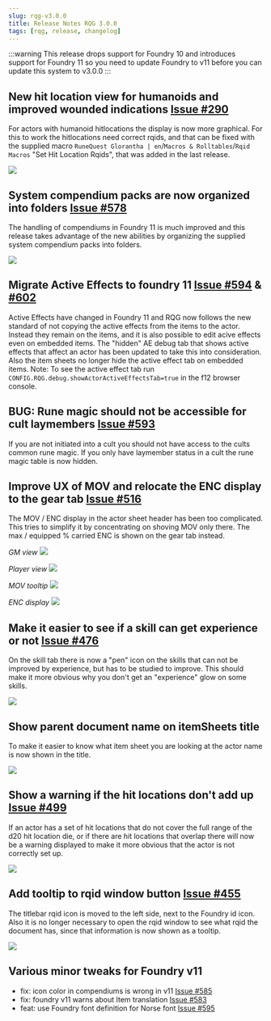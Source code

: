 ```yaml
---
slug: rqg-v3.0.0
title: Release Notes RQG 3.0.0
tags: [rqg, release, changelog]
---
```

:::warning
This release drops support for Foundry 10 and introduces support for Foundry 11 so you need to update Foundry to v11 before you can update this system to v3.0.0
:::

## New hit location view for humanoids and improved wounded indications [Issue #290](https://github.com/sun-dragon-cult/fvtt-system-rqg/issues/290)
For actors with humanoid hitlocations the display is now more graphical. For this to work the hitlocations need correct rqids, and that can be fixed with the supplied macro `RuneQuest Glorantha | en`/`Macros & Rolltables`/`Rqid Macros` "Set Hit Location Rqids", that was added in the last release.

![](hit-locations-wounded.png)

## System compendium packs are now organized into folders [Issue #578](https://github.com/sun-dragon-cult/fvtt-system-rqg/issues/578)
The handling of compendiums in Foundry 11 is much improved and this release takes advantage of the new abilities by organizing the supplied system compendium packs into folders.

![](compendium-folders.png)


## Migrate Active Effects to foundry 11 [Issue #594](https://github.com/sun-dragon-cult/fvtt-system-rqg/issues/594) & [#602](https://github.com/sun-dragon-cult/fvtt-system-rqg/issues/602)
Active Effects have changed in Foundry 11 and RQG now follows the new standard of not copying the active effects from the items to the actor. Instead they remain on the items, and it is also possible to edit acive effects even on embedded items. The "hidden" AE debug tab that shows active effects that affect an actor has been updated to take this into consideration. Also the item sheets no longer hide the active effect tab on embedded items.
Note: To see the active effect tab run `CONFIG.RQG.debug.showActorActiveEffectsTab=true` in the f12 browser console.

## BUG: Rune magic should not be accessible for cult laymembers [Issue #593](https://github.com/sun-dragon-cult/fvtt-system-rqg/issues/593)
If you are not initiated into a cult you should not have access to the cults common rune magic. If you only have laymember status in a cult the rune magic table is now hidden.

## Improve UX of MOV and relocate the ENC display to the gear tab [Issue #516](https://github.com/sun-dragon-cult/fvtt-system-rqg/issues/516)
The MOV / ENC display in the actor sheet header has been too complicated. This tries to simplify it by concentrating on shoving MOV only there. The max / equipped % carried ENC is shown on the gear tab instead.

_GM view_
![](mov-gm.png)

_Player view_
![](mov-pc.png)

_MOV tooltip_
![](mov-pc-tooltip.png)

_ENC display_
![](enc-gear.png)

## Make it easier to see if a skill can get experience or not [Issue #476](https://github.com/sun-dragon-cult/fvtt-system-rqg/issues/476)
On the skill tab there is now a "pen" icon on the skills that can not be improved by experience, but has to be studied to improve. This should make it more obvious why you don't get an "experience" glow on some skills.

![](skill-study.png)

## Show parent document name on itemSheets title
To make it easier to know what item sheet you are looking at the actor name is now shown in the title.

![](embedded-item-title.png)

## Show a warning if the hit locations don't add up [Issue #499](https://github.com/sun-dragon-cult/fvtt-system-rqg/issues/499)
If an actor has a set of hit locations that do not cover the full range of the d20 hit location die, or if there are hit locations that overlap there will now be a warning displayed to make it more obvious that the actor is not correctly set up.

![](hitlocation-warning.png)

## Add tooltip to rqid window button [Issue #455](https://github.com/sun-dragon-cult/fvtt-system-rqg/issues/455)
The titlebar rqid icon is moved to the left side, next to the Foundry id icon. Also it is no longer necessary to open the rqid window to see what rqid the document has, since that information is now shown as a tooltip.

![](rqid-tooltip.png)

## Various minor tweaks for Foundry v11
- fix: icon color in compendiums is wrong in v11 [Issue #585](https://github.com/sun-dragon-cult/fvtt-system-rqg/issues/585)
- fix: foundry v11 warns about Item translation [Issue #583](https://github.com/sun-dragon-cult/fvtt-system-rqg/issues/583)
- feat: use Foundry font definition for Norse font [Issue #595](https://github.com/sun-dragon-cult/fvtt-system-rqg/issues/595) 



























